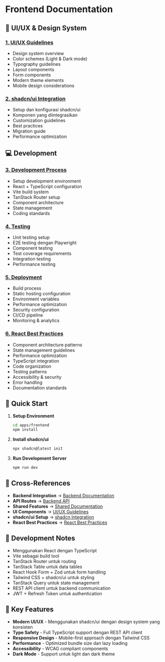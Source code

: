 # Frontend Documentation

## 🎨 UI/UX & Design System

### [1. UI/UX Guidelines](./1-ui-ux-guidelines.md)
- Design system overview
- Color schemes (Light & Dark mode)
- Typography guidelines
- Layout components
- Form components
- Modern theme elements
- Mobile design considerations

### [2. shadcn/ui Integration](./2-shadcn-integration.md)
- Setup dan konfigurasi shadcn/ui
- Komponen yang diintegrasikan
- Customization guidelines
- Best practices
- Migration guide
- Performance optimization

## 💻 Development

### [3. Development Process](./3-development.md)
- Setup development environment
- React + TypeScript configuration
- Vite build system
- TanStack Router setup
- Component architecture
- State management
- Coding standards

### [4. Testing](./4-testing.md)
- Unit testing setup
- E2E testing dengan Playwright
- Component testing
- Test coverage requirements
- Integration testing
- Performance testing

### [5. Deployment](./5-deployment.md)
- Build process
- Static hosting configuration
- Environment variables
- Performance optimization
- Security configuration
- CI/CD pipeline
- Monitoring & analytics

### [6. React Best Practices](./6-react-best-practices.md)
- Component architecture patterns
- State management guidelines
- Performance optimization
- TypeScript integration
- Code organization
- Testing patterns
- Accessibility & security
- Error handling
- Documentation standards

## 🚀 Quick Start

1. **Setup Environment**
   ```bash
   cd apps/frontend
   npm install
   ```

2. **Install shadcn/ui**
   ```bash
   npx shadcn@latest init
   ```

3. **Run Development Server**
   ```bash
   npm run dev
   ```

## 🔗 Cross-References

- **Backend Integration** → [Backend Documentation](../backend/)
- **API Routes** → [Backend API](../backend/3-api-routes.md)
- **Shared Features** → [Shared Documentation](../shared/)
- **UI Components** → [UI/UX Guidelines](./1-ui-ux-guidelines.md)
- **shadcn/ui Setup** → [shadcn Integration](./2-shadcn-integration.md)
- **React Best Practices** → [React Best Practices](./6-react-best-practices.md)

## 📝 Development Notes

- Menggunakan React dengan TypeScript
- Vite sebagai build tool
- TanStack Router untuk routing
- TanStack Table untuk data tables
- React Hook Form + Zod untuk form handling
- Tailwind CSS + shadcn/ui untuk styling
- TanStack Query untuk state management
- REST API client untuk backend communication
- JWT + Refresh Token untuk authentication

## 🎯 Key Features

- **Modern UI/UX** - Menggunakan shadcn/ui dengan design system yang konsisten
- **Type Safety** - Full TypeScript support dengan REST API client
- **Responsive Design** - Mobile-first approach dengan Tailwind CSS
- **Performance** - Optimized bundle size dan lazy loading
- **Accessibility** - WCAG compliant components
- **Dark Mode** - Support untuk light dan dark theme

